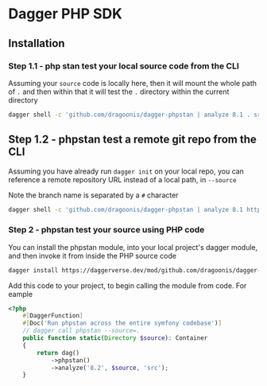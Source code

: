 # Dagger PHP SDK

## Installation

### Step 1.1 - php stan test your local source code from the CLI

Assuming your `source` code is locally here, then it will mount the whole path of `.` and then within that it will test the `.` directory within the current directory

``` bash
dagger shell -c 'github.com/dragoonis/dagger-phpstan | analyze 8.1 . src'
```

## Step 1.2 - phpstan test a remote git repo from the CLI

Assuming you have already run `dagger init` on your local repo, you can reference a remote repository URL instead of a local path, in `--source`

Note the branch name is separated by a `#` character

``` bash
dagger shell -c 'github.com/dragoonis/dagger-phpstan | analyze 8.1 https://github.com/dragoonis/Sylius\#2.0 src'
```

### Step 2 - phpstan test your source using PHP code

You can install the phpstan module, into your local project's dagger module, and then invoke it from inside the PHP source code

``` bash
dagger install https://daggerverse.dev/mod/github.com/dragoonis/dagger-phpstan@30d7518bdf42c238940790110c6169cbb7d3dcc9
```

Add this code to your project, to begin calling the module from code. For eample

``` php
<?php
    #[DaggerFunction]
    #[Doc('Run phpstan across the entire symfony codebase')]
    // dagger call phpstan --source=.
    public function static(Directory $source): Container
    {
        return dag()
            ->phpstan()
            ->analyze('8.2', $source, 'src');
    }
```

